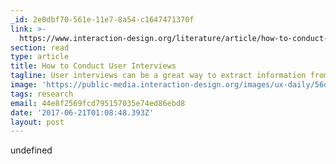 ```yaml
---
_id: 2e0dbf70-561e-11e7-8a54-c1647471370f
link: >-
  https://www.interaction-design.org/literature/article/how-to-conduct-user-interviews
section: read
type: article
title: How to Conduct User Interviews
tagline: User interviews can be a great way to extract information from users...
image: 'https://public-media.interaction-design.org/images/ux-daily/56de7f8ba10cd.jpg'
tags: research
email: 44e8f2569fcd795157035e74ed86ebd8
date: '2017-06-21T01:08:48.393Z'
layout: post
---
```

undefined
